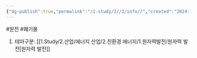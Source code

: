 ```yaml
---
{"dg-publish":true,"permalink":"/1-study/2//2/info//","created":"2024-11-20T21:02:28.532+09:00","updated":"2025-06-03T20:07:21.169+09:00"}
---
```


#원전 #폐기물 

1. 테마구분: [[1.Study/2.산업/에너지 산업/2.친환경 에너지/1.원자력발전/원자력 발전\|원자력 발전]]